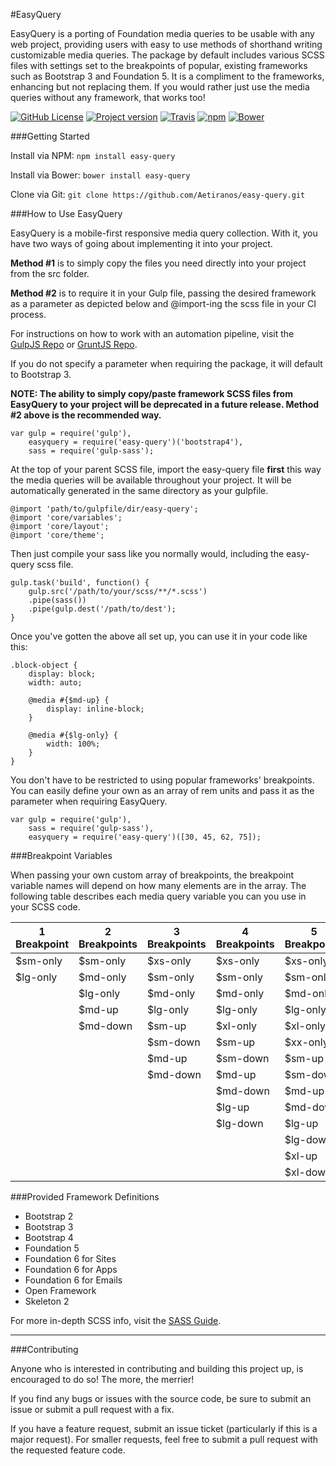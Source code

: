 #EasyQuery

EasyQuery is a porting of Foundation media queries to be usable with any web project, providing users with easy to use methods of shorthand writing customizable media queries. The package by default includes various SCSS files with settings set to the breakpoints of popular, existing frameworks such as Bootstrap 3 and Foundation 5. It is a compliment to the frameworks, enhancing but not replacing them. If you would rather just use the media queries without any framework, that works too!

[![GitHub License](https://img.shields.io/badge/license-MIT-blue.svg?style=flat)](https://raw.githubusercontent.com/aetiranos/easy-query/master/LICENSE)
[![Project version](https://img.shields.io/badge/version-1.1.4-green.svg)](https://img.shields.io/badge/version-1.1.4-green.svg)
[![Travis](https://img.shields.io/travis/Aetiranos/easy-query.svg?maxAge=2592000)](https://travis-ci.org/Aetiranos/easy-query)
[![npm](https://img.shields.io/npm/v/npm.svg?maxAge=2592000)](http://npmjs.org/package/easy-query)
[![Bower](https://img.shields.io/bower/v/bootstrap.svg?maxAge=2592000)](https://GitHub.com/Aetiranos/easy-query)
  
###Getting Started

Install via NPM: `npm install easy-query`

Install via Bower: `bower install easy-query`

Clone via Git: `git clone https://github.com/Aetiranos/easy-query.git`

###How to Use EasyQuery

EasyQuery is a mobile-first responsive media query collection. With it, you have two ways of going about implementing it into your project.

**Method #1** is to simply copy the files you need directly into your project from the src folder. 

**Method #2** is to require it in your Gulp file, passing the desired framework as a parameter as depicted below and @import-ing the scss file in your CI process. 

For instructions on how to work with an automation pipeline, visit the [GulpJS Repo](https://github.com/gulpjs/gulp) or [GruntJS Repo](https://github.com/gruntjs/grunt).

If you do not specify a parameter when requiring the package, it will default to Bootstrap 3.

**NOTE: The ability to simply copy/paste framework SCSS files from EasyQuery to your project will be deprecated in a future release. Method #2 above is the recommended way.**

```
var gulp = require('gulp'),
    easyquery = require('easy-query')('bootstrap4'),
    sass = require('gulp-sass');

```

At the top of your parent SCSS file, import the easy-query file **first** this way the media queries will be available throughout your project. It will be automatically generated in the same directory as your gulpfile.
```
@import 'path/to/gulpfile/dir/easy-query';
@import 'core/variables';
@import 'core/layout';
@import 'core/theme';
```

Then just compile your sass like you normally would, including the easy-query scss file.
```
gulp.task('build', function() {
    gulp.src('/path/to/your/scss/**/*.scss')
    .pipe(sass())
    .pipe(gulp.dest('/path/to/dest');
}
```

Once you've gotten the above all set up, you can use it in your code like this:

```
.block-object {
    display: block;
    width: auto;
    
    @media #{$md-up} {
        display: inline-block;
    }
    
    @media #{$lg-only} {
        width: 100%;
    }
}
```

You don't have to be restricted to using popular frameworks' breakpoints. You can easily define your own as an array of rem units and pass it as the parameter when requiring EasyQuery. 

```
var gulp = require('gulp'),
    sass = require('gulp-sass'),
    easyquery = require('easy-query')([30, 45, 62, 75]);
```

###Breakpoint Variables

When passing your own custom array of breakpoints, the breakpoint variable names will depend on how many elements are in the array. The following table describes each media query variable you can you use in your SCSS code.

| 1 Breakpoint | 2 Breakpoints | 3 Breakpoints | 4 Breakpoints | 5 Breakpoints |
|---|---|---|---|---|
| $sm-only  | $sm-only | $xs-only | $xs-only | $xs-only |
| $lg-only | $md-only | $sm-only | $sm-only | $sm-only |
|  | $lg-only | $md-only | $md-only | $md-only |
|  | $md-up | $lg-only | $lg-only | $lg-only |
|  | $md-down | $sm-up | $xl-only | $xl-only |
|  |  | $sm-down | $sm-up | $xx-only |
|  |  | $md-up | $sm-down | $sm-up |
|  |  | $md-down | $md-up | $sm-down |
|  |  |  | $md-down | $md-up |
|  |  |  | $lg-up | $md-down |
|  |  |  | $lg-down | $lg-up |
|  |  |  |  | $lg-down |
|  |  |  |  | $xl-up |
|  |  |  |  | $xl-down |

###Provided Framework Definitions

* Bootstrap 2
* Bootstrap 3
* Bootstrap 4
* Foundation 5
* Foundation 6 for Sites
* Foundation 6 for Apps
* Foundation 6 for Emails
* Open Framework
* Skeleton 2

For more in-depth SCSS info, visit the [SASS Guide](http://sass-lang.com/guide).

___

###Contributing

Anyone who is interested in contributing and building this project up, is encouraged to do so! The more, the merrier!

If you find any bugs or issues with the source code, be sure to submit an issue or submit a pull request with a fix.

If you have a feature request, submit an issue ticket (particularly if this is a major request). For smaller requests, feel free to submit a pull request with the requested feature code.